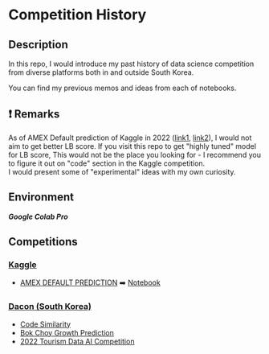 # Competition History

## Description
In this repo, I would introduce my past history of data science competition from diverse platforms both in and outside South Korea. 

You can find my previous memos and ideas from each of notebooks.

## :exclamation: Remarks

As of AMEX Default prediction of Kaggle in 2022 ([link1](https://www.kaggle.com/competitions/amex-default-prediction/discussion/348093), [link2](https://www.kaggle.com/competitions/amex-default-prediction/discussion/348108)), I would not aim to get better LB score. If you visit this repo to get "highly tuned" model for LB score, This would not be the place you looking for - I recommend you to figure it out on "code" section in the Kaggle competition.   
 I would present some of "experimental" ideas with my own curiosity. 

## Environment 
***Google Colab Pro***

## Competitions
### [Kaggle](https://www.kaggle.com/)
- [AMEX DEFAULT PREDICTION](https://www.kaggle.com/competitions/amex-default-prediction) ➡️ [Notebook]()

### [Dacon (South Korea)](https://dacon.io/community/forum)
- [Code Similarity](https://dacon.io/competitions/official/235900/overview/description)
- [Bok Choy Growth Prediction](https://dacon.io/competitions/official/235961/overview/description)
- [2022 Tourism Data AI Competition](https://dacon.io/competitions/official/235978/overview/description)